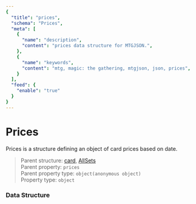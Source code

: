 ```yaml
---
{
  "title": "prices",
  "schema": "Prices",
  "meta": [
    {
      "name": "description",
      "content": "prices data structure for MTGJSON.",
    },
    {
      "name": "keywords",
      "content": "mtg, magic: the gathering, mtgjson, json, prices",
    }
  ],
  "feed": {
    "enable": "true"
  }
}
---
```


# Prices

Prices is a structure defining an object of card prices based on date.

> Parent structure: [card](../card), [AllSets](../../files/all-sets)  
> Parent property: `prices`  
> Parent property type: `object(anonymous object)`  
> Property type: `object`  

### Data Structure

<Documentation/>
